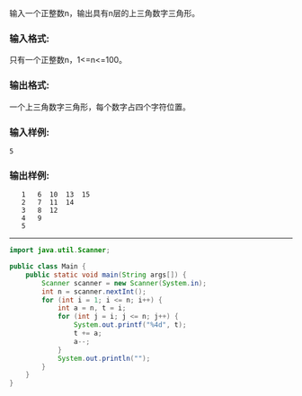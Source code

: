 输入一个正整数n，输出具有n层的上三角数字三角形。

### 输入格式:

只有一个正整数n，1<=n<=100。

### 输出格式:

一个上三角数字三角形，每个数字占四个字符位置。

### 输入样例:

```in
5
```

### 输出样例:

```out
   1   6  10  13  15
   2   7  11  14
   3   8  12
   4   9
   5
```

***

```java
import java.util.Scanner;

public class Main {
	public static void main(String args[]) {
        Scanner scanner = new Scanner(System.in);
        int n = scanner.nextInt();
        for (int i = 1; i <= n; i++) {
        	int a = n, t = i;
			for (int j = i; j <= n; j++) {
				System.out.printf("%4d", t);
				t += a;
				a--;
			}
			System.out.println("");
		}
	}
}
```

